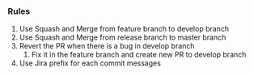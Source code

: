 ### Rules ###
1. Use Squash and Merge from feature branch to develop branch
2. Use Squash and Merge from release branch to master branch
3. Revert the PR when there is a bug in develop branch
    1. Fix it in the feature branch and create new PR to develop branch
4. Use Jira prefix for each commit messages

